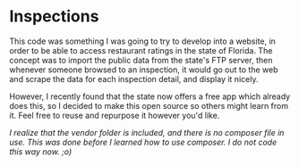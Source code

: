 # Inspections

This code was something I was going to try to develop into a website, in order to be able to access 
restaurant ratings in the state of Florida. The concept was to import the public data from the state's
FTP server, then whenever someone browsed to an inspection, it would go out to the web and scrape the data 
for each inspection detail, and display it nicely. 

However, I recently found that the state now offers a free app which already does this, so I decided to make this
open source so others might learn from it. Feel free to reuse and repurpose it however you'd like.

*I realize that the vendor folder is included, and there is no composer file in use. This was done before I learned 
how to use composer. I do not code this way now. ;o)*